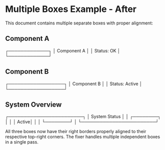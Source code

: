 # Multiple Boxes Example - After

This document contains multiple separate boxes with proper alignment:

## Component A

┌─────────────┐
│ Component A │
│ Status: OK  │
└─────────────┘

## Component B

┌──────────────────┐
│ Component B      │
│ Status: Active   │
└──────────────────┘

## System Overview

┌────────────────────────┐
│ System Status          │
│  ┌────────┐            │
│  │ Active│            │
│  └────────┘            │
└────────────────────────┘

All three boxes now have their right borders properly aligned to their respective top-right corners.
The fixer handles multiple independent boxes in a single pass.
